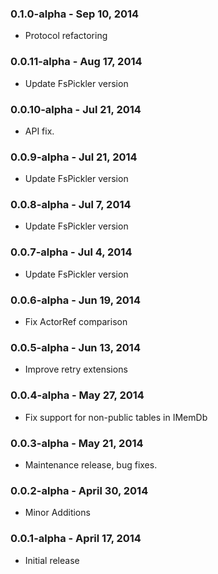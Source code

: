 ### 0.1.0-alpha - Sep 10, 2014
* Protocol refactoring

### 0.0.11-alpha - Aug 17, 2014
* Update FsPickler version

### 0.0.10-alpha - Jul 21, 2014
* API fix.

### 0.0.9-alpha - Jul 21, 2014
* Update FsPickler version

### 0.0.8-alpha - Jul 7, 2014
* Update FsPickler version

### 0.0.7-alpha - Jul 4, 2014
* Update FsPickler version

### 0.0.6-alpha - Jun 19, 2014
* Fix ActorRef comparison

### 0.0.5-alpha - Jun 13, 2014
* Improve retry extensions

### 0.0.4-alpha - May 27, 2014
* Fix support for non-public tables in IMemDb

### 0.0.3-alpha - May 21, 2014
* Maintenance release, bug fixes.

### 0.0.2-alpha - April 30, 2014
* Minor Additions

### 0.0.1-alpha - April 17, 2014
* Initial release